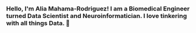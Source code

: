 ### Hello, I'm Alia Mahama-Rodriguez! I am a Biomedical Engineer turned Data Scientist and Neuroinformatician. I love tinkering with all things Data. 👋

<!--
**aliamrod/aliamrod** is a ✨ _special_ ✨ repository because its `README.md` (this file) appears on your GitHub profile.

Here are some ideas to get you started:

- 🔭 I’m currently working on Data Engineering and Analytics.
- 🌱 I’m currently reading "The Invention of Nature" (Wulf) and Python Machine Learning (Raschka).
- 👯 I’m looking to collaborate on any and all Data Analytics and/or Machine Learning project(s).
- 💬 Ask me about any and all ML and Data Analytics-related issues.
- 📫 How to reach me: LinkedIn - , 
- 😄 Pronouns: she/her/hers
- ⚡ Fun fact: I play the violin and theremin when I'm not coding.
-->
